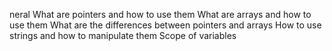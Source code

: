 neral
What are pointers and how to use them
What are arrays and how to use them
What are the differences between pointers and arrays
How to use strings and how to manipulate them
Scope of variables
